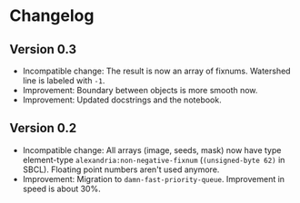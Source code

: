 # Changelog

## Version 0.3

* Incompatible change: The result is now an array of fixnums. Watershed line is
  labeled with `-1`.
* Improvement: Boundary between objects is more smooth now.
* Improvement: Updated docstrings and the notebook.

## Version 0.2

* Incompatible change: All arrays (image, seeds, mask) now have type
  element-type `alexandria:non-negative-fixnum` (`(unsigned-byte 62)` in
  SBCL). Floating point numbers aren't used anymore.
* Improvement: Migration to `damn-fast-priority-queue`. Improvement in speed is
  about 30%.
